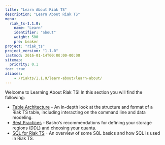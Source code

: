 ```yaml
---
title: "Learn About Riak TS"
description: "Learn About Riak TS"
menu:
  riak_ts-1.1.0:
    name: "Learn"
    identifier: "about"
    weight: 500
    pre: beaker
project: "riak_ts"
project_version: "1.1.0"
lastmod: 2016-01-14T00:00:00-00:00
sitemap:
  priority: 0.1
toc: true
aliases:
    - /riakts/1.1.0/learn-about/learn-about/
---
```


[table arch]: tablearchitecture/
[bestpractices]: bestpractices/
[sqlriakts]: sqlriakts/

Welcome to Learning About Riak TS! In this section you will find the following:

* [Table Architecture][table arch] - An in-depth look at the structure and format of a Riak TS table, including interacting on the command line and data modeling.
* [Best Practices][bestpractices] - Basho's recommendations for defining your storage regions (DDL) and choosing your quanta.
* [SQL for Riak TS][sqlriakts] - An overview of some SQL basics and how SQL is used in Riak TS.
